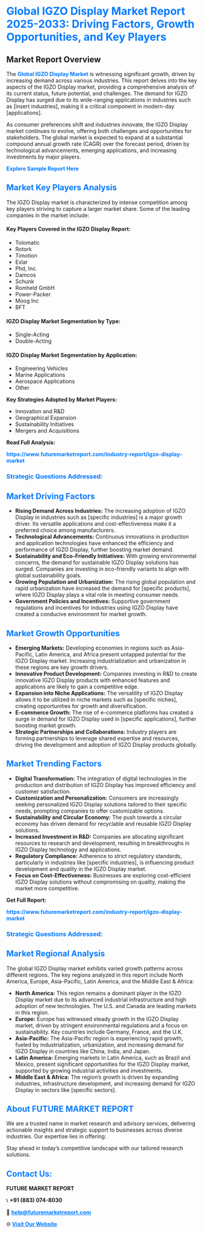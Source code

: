 <h1 style="color: #007BFF;">Global IGZO Display Market Report 2025-2033: Driving Factors, Growth Opportunities, and Key Players</h1>

<section id="overview">
<h2>Market Report Overview</h2>
<p>The <a href="https://www.futuremarketreport.com/industry-report/igzo-display-market" style="color: #007BFF; text-decoration: none;"><strong>Global IGZO Display Market</strong></a> is witnessing significant growth, driven by increasing demand across various industries. This report delves into the key aspects of the IGZO Display market, providing a comprehensive analysis of its current status, future potential, and challenges. The demand for IGZO Display has surged due to its wide-ranging applications in industries such as [insert industries], making it a critical component in modern-day [applications].</p>
<p>As consumer preferences shift and industries innovate, the IGZO Display market continues to evolve, offering both challenges and opportunities for stakeholders. The global market is expected to expand at a substantial compound annual growth rate (CAGR) over the forecast period, driven by technological advancements, emerging applications, and increasing investments by major players.</p>
</section>

<section id="overview">
<p><a href="https://www.futuremarketreport.com/request-sample/reportId=32527" style="color: #007BFF; text-decoration: none;"><strong>Explore Sample Report Here</strong></a></p>
</section>

<section id="key-players">
<h2 style="color: #007BFF;">Market Key Players Analysis</h2>
<p>The IGZO Display market is characterized by intense competition among key players striving to capture a larger market share. Some of the leading companies in the market include:</p>
<h4>Key Players Covered in the IGZO Display Report:</h4>
<ul><li>Tolomatic</li><li>Rotork</li><li>Timotion</li><li>Exlar</li><li>Phd, Inc.</li><li>Damcos</li><li>Schunk</li><li>Romheld GmbH</li><li>Power-Packer</li><li>Moog Inc</li><li>BFT</li></ul>
<h4>IGZO Display Market Segmentation by Type:</h4>
<ul><li>Single-Acting</li><li>Double-Acting</li></ul>

<h4>IGZO Display Market Segmentation by Application:</h4>
<ul><li>Engineering Vehicles</li><li>Marine Applications</li><li>Aerospace Applications</li><li>Other</li></ul>
<p><strong>Key Strategies Adopted by Market Players:</strong></p>
<ul>
<li>Innovation and R&D</li>
<li>Geographical Expansion</li>
<li>Sustainability Initiatives</li>
<li>Mergers and Acquisitions</li>
</ul>
</section>

<section>
<p><strong>Read Full Analysis: </strong></p><a href="https://www.futuremarketreport.com/industry-report/igzo-display-market" style="color: #007BFF; text-decoration: none;"><strong>https://www.futuremarketreport.com/industry-report/igzo-display-market</strong></a>
<h3 style="color: #007BFF;">Strategic Questions Addressed:</h3>
</section>

<section id="driving-factors">
<h2 style="color: #007BFF;">Market Driving Factors</h2>
<ul>
<li><strong>Rising Demand Across Industries:</strong> The increasing adoption of IGZO Display in industries such as [specific industries] is a major growth driver. Its versatile applications and cost-effectiveness make it a preferred choice among manufacturers.</li>
<li><strong>Technological Advancements:</strong> Continuous innovations in production and application technologies have enhanced the efficiency and performance of IGZO Display, further boosting market demand.</li>
<li><strong>Sustainability and Eco-Friendly Initiatives:</strong> With growing environmental concerns, the demand for sustainable IGZO Display solutions has surged. Companies are investing in eco-friendly variants to align with global sustainability goals.</li>
<li><strong>Growing Population and Urbanization:</strong> The rising global population and rapid urbanization have increased the demand for [specific products], where IGZO Display plays a vital role in meeting consumer needs.</li>
<li><strong>Government Policies and Incentives:</strong> Supportive government regulations and incentives for industries using IGZO Display have created a conducive environment for market growth.</li>
</ul>
</section>

<section id="growth-opportunities">
<h2 style="color: #007BFF;">Market Growth Opportunities</h2>
<ul>
<li><strong>Emerging Markets:</strong> Developing economies in regions such as Asia-Pacific, Latin America, and Africa present untapped potential for the IGZO Display market. Increasing industrialization and urbanization in these regions are key growth drivers.</li>
<li><strong>Innovative Product Development:</strong> Companies investing in R&D to create innovative IGZO Display products with enhanced features and applications are likely to gain a competitive edge.</li>
<li><strong>Expansion into Niche Applications:</strong> The versatility of IGZO Display allows it to be utilized in niche markets such as [specific niches], creating opportunities for growth and diversification.</li>
<li><strong>E-commerce Growth:</strong> The rise of e-commerce platforms has created a surge in demand for IGZO Display used in [specific applications], further boosting market growth.</li>
<li><strong>Strategic Partnerships and Collaborations:</strong> Industry players are forming partnerships to leverage shared expertise and resources, driving the development and adoption of IGZO Display products globally.</li>
</ul>
</section>

<section id="trending-factors">
<h2 style="color: #007BFF;">Market Trending Factors</h2>
<ul>
<li><strong>Digital Transformation:</strong> The integration of digital technologies in the production and distribution of IGZO Display has improved efficiency and customer satisfaction.</li>
<li><strong>Customization and Personalization:</strong> Consumers are increasingly seeking personalized IGZO Display solutions tailored to their specific needs, prompting companies to offer customizable options.</li>
<li><strong>Sustainability and Circular Economy:</strong> The push towards a circular economy has driven demand for recyclable and reusable IGZO Display solutions.</li>
<li><strong>Increased Investment in R&D:</strong> Companies are allocating significant resources to research and development, resulting in breakthroughs in IGZO Display technology and applications.</li>
<li><strong>Regulatory Compliance:</strong> Adherence to strict regulatory standards, particularly in industries like [specific industries], is influencing product development and quality in the IGZO Display market.</li>
<li><strong>Focus on Cost-Effectiveness:</strong> Businesses are exploring cost-efficient IGZO Display solutions without compromising on quality, making the market more competitive.</li>
</ul>
</section>

<section>
<p><strong>Get Full Report: </strong></p><a href="https://www.futuremarketreport.com/industry-report/igzo-display-market" style="color: #007BFF; text-decoration: none;"><strong>https://www.futuremarketreport.com/industry-report/igzo-display-market</strong></a>
<h3 style="color: #007BFF;">Strategic Questions Addressed:</h3>
</section>


<section id="regional-analysis">
<h2 style="color: #007BFF;">Market Regional Analysis</h2>
<p>The global IGZO Display market exhibits varied growth patterns across different regions. The key regions analyzed in this report include North America, Europe, Asia-Pacific, Latin America, and the Middle East & Africa:</p>
<ul>
<li><strong>North America:</strong> This region remains a dominant player in the IGZO Display market due to its advanced industrial infrastructure and high adoption of new technologies. The U.S. and Canada are leading markets in this region.</li>
<li><strong>Europe:</strong> Europe has witnessed steady growth in the IGZO Display market, driven by stringent environmental regulations and a focus on sustainability. Key countries include Germany, France, and the U.K.</li>
<li><strong>Asia-Pacific:</strong> The Asia-Pacific region is experiencing rapid growth, fueled by industrialization, urbanization, and increasing demand for IGZO Display in countries like China, India, and Japan.</li>
<li><strong>Latin America:</strong> Emerging markets in Latin America, such as Brazil and Mexico, present significant opportunities for the IGZO Display market, supported by growing industrial activities and investments.</li>
<li><strong>Middle East & Africa:</strong> The region’s growth is driven by expanding industries, infrastructure development, and increasing demand for IGZO Display in sectors like [specific sectors].</li>
</ul>
</section>

<footer>
<h2 style="color: #007BFF;">About FUTURE MARKET REPORT</h2>
<p>We are a trusted name in market research and advisory services, delivering actionable insights and strategic support to businesses across diverse industries. Our expertise lies in offering:</p>

<p>Stay ahead in today’s competitive landscape with our tailored research solutions.</p>

<h2 style="color: #007BFF;">Contact Us:</h2>
<p><strong>FUTURE MARKET REPORT</strong></p>
<p>📞 <strong>+91 (883) 074-8030</strong></p>
<p>📧 <strong><a href="mailto:help@futuremarketreport.com" style="color: #007BFF;">help@futuremarketreport.com</a></strong></p>
<p>🌐 <strong><a href="https://www.futuremarketreport.com/" style="color: #007BFF;">Visit Our Website</a></strong></p>
</footer>